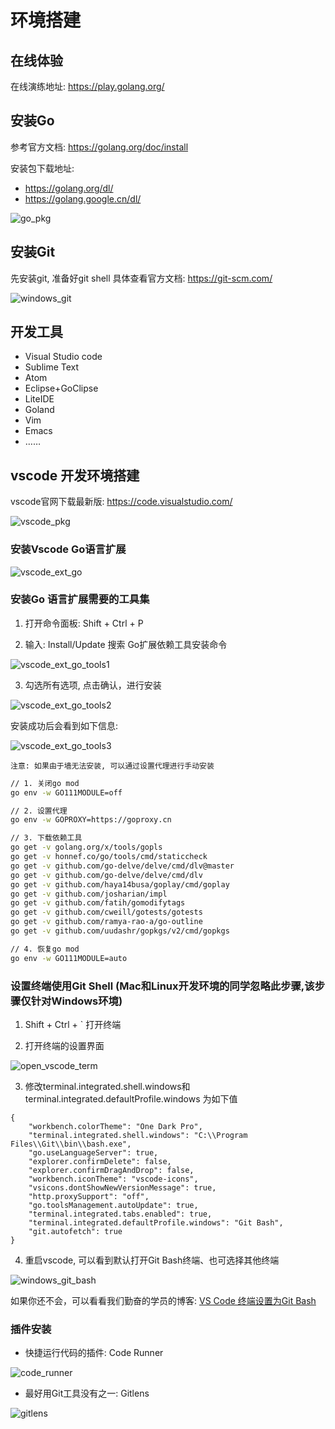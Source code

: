 # 环境搭建

## 在线体验

在线演练地址: https://play.golang.org/

## 安装Go

参考官方文档: https://golang.org/doc/install

安装包下载地址:
  + https://golang.org/dl/
  + https://golang.google.cn/dl/

![go_pkg](../../image/install_go_pkg.png)


## 安装Git
先安装git, 准备好git shell 具体查看官方文档: https://git-scm.com/

![windows_git](../../image/windows_git.png)

## 开发工具

+ Visual Studio code
+ Sublime Text
+ Atom
+ Eclipse+GoClipse
+ LiteIDE
+ Goland
+ Vim
+ Emacs
+ ……

## vscode 开发环境搭建

vscode官网下载最新版: https://code.visualstudio.com/

![vscode_pkg](../../image/vscode_install_pkg.png)

### 安装Vscode Go语言扩展

![vscode_ext_go](../../image/vscode_go_ext_install.png)


### 安装Go 语言扩展需要的工具集

1. 打开命令面板: Shift + Ctrl + P

2. 输入: Install/Update 搜索 Go扩展依赖工具安装命令

![vscode_ext_go_tools1](../../image/vscode_go_ext_tool_cmd.png)

3. 勾选所有选项, 点击确认，进行安装

![vscode_ext_go_tools2](../../image/vscode_go_ext_tool_confirm.png)

安装成功后会看到如下信息:

![vscode_ext_go_tools3](../../image/vscode_go_ext_tool_ok.png)

`注意: 如果由于墙无法安装, 可以通过设置代理进行手动安装`

```sh
// 1. 关闭go mod
go env -w GO111MODULE=off

// 2. 设置代理
go env -w GOPROXY=https://goproxy.cn

// 3. 下载依赖工具
go get -v golang.org/x/tools/gopls
go get -v honnef.co/go/tools/cmd/staticcheck
go get -v github.com/go-delve/delve/cmd/dlv@master
go get -v github.com/go-delve/delve/cmd/dlv
go get -v github.com/haya14busa/goplay/cmd/goplay
go get -v github.com/josharian/impl
go get -v github.com/fatih/gomodifytags
go get -v github.com/cweill/gotests/gotests
go get -v github.com/ramya-rao-a/go-outline
go get -v github.com/uudashr/gopkgs/v2/cmd/gopkgs

// 4. 恢复go mod
go env -w GO111MODULE=auto
```

### 设置终端使用Git Shell (Mac和Linux开发环境的同学忽略此步骤,该步骤仅针对Windows环境)

1. Shift + Ctrl + ` 打开终端

2. 打开终端的设置界面

![open_vscode_term](../../image/vscode_term_git1.png)

3. 修改terminal.integrated.shell.windows和terminal.integrated.defaultProfile.windows 为如下值
```
{
    "workbench.colorTheme": "One Dark Pro",
    "terminal.integrated.shell.windows": "C:\\Program Files\\Git\\bin\\bash.exe",
    "go.useLanguageServer": true,
    "explorer.confirmDelete": false,
    "explorer.confirmDragAndDrop": false,
    "workbench.iconTheme": "vscode-icons",
    "vsicons.dontShowNewVersionMessage": true,
    "http.proxySupport": "off",
    "go.toolsManagement.autoUpdate": true,
    "terminal.integrated.tabs.enabled": true,
    "terminal.integrated.defaultProfile.windows": "Git Bash",
    "git.autofetch": true
}
```

4. 重启vscode, 可以看到默认打开Git Bash终端、也可选择其他终端

![windows_git_bash](../../image/vscode_git2.png)


如果你还不会，可以看看我们勤奋的学员的博客: [VS Code 终端设置为Git Bash](https://www.cnblogs.com/remixnameless/p/14826532.html?tdsourcetag=s_pcqq_aiomsg)

### 插件安装

+ 快捷运行代码的插件: Code Runner

![code_runner](../../image/vscode_code_runner.png)


+ 最好用Git工具没有之一: Gitlens

![gitlens](../../image/vscode_gitlens.png)